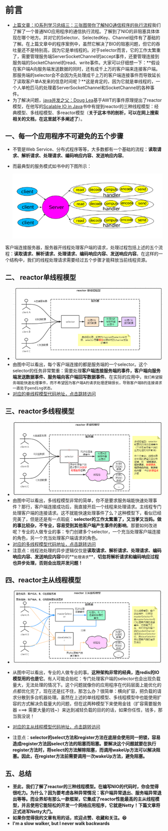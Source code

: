 # 前言

* [上篇文章：IO系列学习总结三：三张图带你了解NIO通信程序的执行流程](https://blog.csdn.net/avengerEug/article/details/114176734)我们了解了一个普通NIO应用程序的通信执行流程。了解到了NIO的非阻塞具体体现在哪个地方。并对它的Selector、SelectedKey、Channel组件有了基础的了解。在上篇文章中的程序案例中，虽然它解决了BIO的阻塞问题，但它的吞吐量还不是特别高，因为它是单线程的。对于selector而言，它的工作太繁重了，需要管理服务端ServerSocketChannel的accept事件，还要管理连接到服务端的SocketChannel的read、write事件。大家可以仔细想一下：**假设在客户端A向服务端发送数据的同时，还有成千上万的客户端来连接客户端。那服务端的selector会不会因为先处理成千上万的客户端连接事件而导致延长了读取客户单A发来的信息时间呢？**这是肯定的，因为它就是单线程的，一个人单枪匹马的处理着ServerSocketChannel和SocketChannel的各种事件。
* 为了解决问题，[java并发之父：Doug Lea](https://baike.baidu.com/item/Doug%20Lea/6319404?fr=aladdin)基于AWT的事件原理提出了reactor模型，在他写的[Scalable IO in Java](http://gee.cs.oswego.edu/dl/cpjslides/nio.pdf)书中有提到reactor的三种线程模型：经典模型、多线程模型、多reactor模型（**关于这本书的剖析，可以在网上搜索相关的文档，在这里就不多阐述了**）。

## 一、每一个应用程序不可避免的五个步骤

* 不管是Web Service、分布式程序等等，大多数都有一个基础的流程：**读取请求、解析请求、处理请求、编码响应内容、发送响应内容**。

* 而最典型的服务模式如书中的下图所示：

  ![1.png](1.png)

客户端连接服务器，服务器开线程处理客户端的请求，处理过程包括上述的五个流程：**读取请求、解析请求、处理请求、编码响应内容、发送响应内容**。在这样的一个结构中，我们的线程处理请求需要经过五个步骤才能释放当前线程资源。

## 二、 reactor单线程模型

* ![singleReactor.png](./singleReactor.png)
* 由图中可以看出，每个客户端连接的都是服务端的一个selector。这个selector的任务非常繁重：需要处理**客户端连接服务端的事件，客户端向服务端发送数据事件、服务端向客户端回写数据事件**。在实际的应用中，`我们希望服务端能快速处理事件，而不希望因为客户端A的请求处理逻辑很长，导致客户端B的连接请求一直处于pending状态。`
* [对应的单线程模型代码地址，点击跳转访问](https://github.com/AvengerEug/javase/blob/develop/src/main/java/io/nio/singlereactor/SingleReactorServer.java)

## 三、reactor多线程模型

* ![mulReactor.png](./mulReactor.png)
* 由图中可以看出，多线程模型非常的简单，你不是要求服务端能快速处理事件？那行，客户端连接成功后，我直接开启一个线程来处理请求。主线程专门处理客户端的连接请求。这不就能快速处理事件了么？这种模型下，看似已经完美了，但是还是有一点瑕疵：**selector的工作太繁重了，又当爹又当妈。做的事比较杂，不专业，容易受到其他客户端产生事件的影响**。那要如何改进呢？专业的人做专业的事：专门创建多个selector，一个充当处理客户端连接的角色，另一个充当处理客户端请求的角色。
* [对应的多线程模型代码地址，点击跳转访问](https://github.com/AvengerEug/javase/blob/develop/src/main/java/io/nio/mulreactor/MulReactorServer.java)
* 注意点：线程池处理的异步逻辑仅仅是**读取请求、解析请求、处理请求、编码响应内容、发送响应内容**中的**`处理请求`**，**切忽将解析请求和编码响应过程也异步处理，否则会出现并发问题！**

## 四、reactor主从线程模型

* ![master&slave.png](./master&slave.png)
* 从图中可以看出，专业的人做专业的事。**这种架构非常的经典，连redis的IO模型用的也是它**。有人可能会抬杠：专门处理客户端的selector也会出现负载量大，无法处理的情况下。这个问题就像你的应用程序在代码层面上能优化的点都优化完了，现在还是扛不住，那怎么办？很简单：横向扩容，把负载的请求分散到多台机器处理。虽然在上述的单线程模型、多线程模型中也能使用扩容的方式解决负载量大的问题，但在这两种模型下来使用金钱（扩容需要服务器 ===> 需要大量的钱~）来达到减轻负载的目的的话，如果你任性，钱多，那当我没说！

* [对应的主从线程模型代码地址，点击跳转访问](https://github.com/AvengerEug/javase/blob/develop/src/main/java/io/nio/masterslavereactor/MasterSlaveReactorServer.java)
* 注意点：**selector的select方法和register方法在底层会使用同一把锁，容易造成register方法因select方法的阻塞而阻塞。要解决这个问题就要在执行register方法时，将select的方法解除阻塞，而调用wakeUp方法可以解决阻塞。因此，在register方法前需要调用一次wakeUp方法，避免阻塞。**

## 五、总结

* **至此，我们了解了reactor的三种线程模型。在编写NIO的代码时，你会觉得很吃力。为什么？因为要考虑各种异常情况：客户端异常退出、服务端异常退出等等。而业界却有那么一款框架，它集成了reactor性能最高的主从线程模型，并且使用它能轻松的开发一个网络应用程序，它就是Netty！下篇文章将正式进军Netty大门。**
* **如果你觉得我的文章有用的话，欢迎点赞、收藏和关注。:laughing:**
* **I'm a slow walker, but I never walk backwards**

